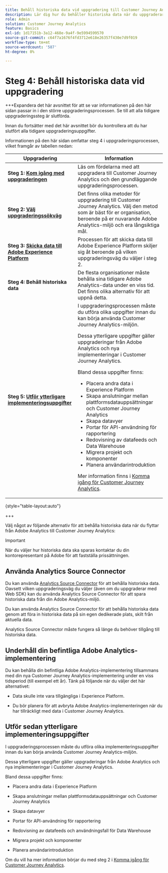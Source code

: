 ```yaml
---
title: Behåll historiska data vid uppgradering till Customer Journey Analytics
description: Lär dig hur du behåller historiska data när du uppgraderar till Customer Journey Analytics
role: Admin
solution: Customer Journey Analytics
feature: Basics
exl-id: 1d17151b-3a12-468e-9a4f-9e5994599570
source-git-commit: c64f7a1676f4fd3712e618e26357f430e7d9f019
workflow-type: tm+mt
source-wordcount: '587'
ht-degree: 0%

---
```


# Steg 4: Behåll historiska data vid uppgradering

+++Expandera det här avsnittet för att se var informationen på den här sidan passar in i den större uppgraderingsprocessen. Se till att alla tidigare uppgraderingssteg är slutförda.

Innan du fortsätter med det här avsnittet bör du kontrollera att du har slutfört alla tidigare uppgraderingsuppgifter.

Informationen på den här sidan omfattar steg 4 i uppgraderingsprocessen, vilket framgår av tabellen nedan:

| Uppgradering | Information |
|---------|----------|
| **Steg 1: [Kom igång med uppgraderingen](/help/getting-started/cja-upgrade/cja-upgrade-getstarted.md)** | Läs om fördelarna med att uppgradera till Customer Journey Analytics och den grundläggande uppgraderingsprocessen. |
| **Steg 2: [Välj uppgraderingssökväg](/help/getting-started/cja-upgrade/cja-upgrade-path.md)** | Det finns olika metoder för uppgradering till Customer Journey Analytics. Välj den metod som är bäst för er organisation, beroende på er nuvarande Adobe Analytics-miljö och era långsiktiga mål. |
| **Steg 3: [Skicka data till Adobe Experience Platform](/help/getting-started/cja-upgrade/cja-upgrade-send-to-platform.md)** | Processen för att skicka data till Adobe Experience Platform skiljer sig åt beroende på vilken uppgraderingsväg du väljer i steg 2. |
| <span class="preview">**Steg 4: Behåll historiska data**</span> | <span class="preview">De flesta organisationer måste behålla sina tidigare Adobe Analytics-data under en viss tid. Det finns olika alternativ för att uppnå detta.</span> |
| **Steg 5: [Utför ytterligare implementeringsuppgifter](/help/getting-started/cja-getting-started.md)** | I uppgraderingsprocessen måste du utföra olika uppgifter innan du kan börja använda Customer Journey Analytics-miljön.<p>Dessa ytterligare uppgifter gäller uppgraderingar från Adobe Analytics och nya implementeringar i Customer Journey Analytics.</p><p>Bland dessa uppgifter finns:</p><ul><li>Placera andra data i Experience Platform</li><li>Skapa anslutningar mellan plattformsdatauppsättningar och Customer Journey Analytics</li><li>Skapa datavyer</li><li>Portar för API-användning för rapportering</li><li>Redovisning av datafeeds och Data Warehouse</li><li>Migrera projekt och komponenter</li><li>Planera användarintroduktion</li></ul> <p>Mer information finns i [Komma igång för Customer Journey Analytics](/help/getting-started/cja-getting-started.md). |

{style="table-layout:auto"}

+++

Välj något av följande alternativ för att behålla historiska data när du flyttar från Adobe Analytics till Customer Journey Analytics:

>[!IMPORTANT]
>
>När du väljer hur historiska data ska sparas kontaktar du din kontorepresentant på Adobe för att fastställa prissättningen.

## Använda Analytics Source Connector

Du kan använda [Analytics Source Connector](/help/data-ingestion/analytics.md) för att behålla historiska data. Oavsett vilken uppgraderingsväg du väljer (även om du uppgraderar med Web SDK) kan du använda Analytics Source Connector för att spara historiska data från din Adobe Analytics-miljö.

Du kan använda Analytics Source Connector för att behålla historiska data genom att föra in historiska data på sin egen dedikerade plats, skilt från aktuella data.

Analytics Source Connector måste fungera så länge du behöver tillgång till historiska data.

<!-- Another possibility in the future: Map historical data in a way that allows you to tie it to your new data.  Possible? Explain -->

## Underhåll din befintliga Adobe Analytics-implementering

Du kan behålla din befintliga Adobe Analytics-implementering tillsammans med din nya Customer Journey Analytics-implementering under en viss tidsperiod (till exempel ett år). Tänk på följande när du väljer det här alternativet:

* Data skulle inte vara tillgängliga i Experience Platform.

* Du bör planera för att avbryta Adobe Analytics-implementeringen när du har tillräckligt med data i Customer Journey Analytics.

## Utför sedan ytterligare implementeringsuppgifter

I uppgraderingsprocessen måste du utföra olika implementeringsuppgifter innan du kan börja använda Customer Journey Analytics-miljön.

Dessa ytterligare uppgifter gäller uppgraderingar från Adobe Analytics och nya implementeringar i Customer Journey Analytics.

Bland dessa uppgifter finns:

* Placera andra data i Experience Platform

* Skapa anslutningar mellan plattformsdatauppsättningar och Customer Journey Analytics

* Skapa datavyer

* Portar för API-användning för rapportering

* Redovisning av datafeeds och användningsfall för Data Warehouse

* Migrera projekt och komponenter

* Planera användarintroduktion

Om du vill ha mer information börjar du med steg 2 i [Komma igång för Customer Journey Analytics](/help/getting-started/cja-getting-started.md).
